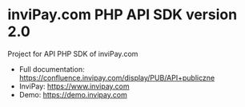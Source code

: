 # inviPay.com PHP API SDK version 2.0

Project for API PHP SDK of inviPay.com

* Full documentation: https://confluence.invipay.com/display/PUB/API+publiczne
* InviPay: https://www.invipay.com
* Demo: https://demo.invipay.com
